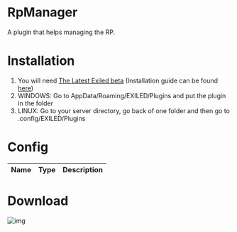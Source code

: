 # RpManager
A plugin that helps managing the RP.

# Installation

1. You will need [The Latest Exiled beta](https://github.com/Exiled-Team/EXILED/releases/tag/3.0.0-alpha.83) (Installation guide can be found [here](https://github.com/Exiled-Team/EXILED))
2. WINDOWS: Go to AppData/Roaming/EXILED/Plugins and put the plugin in the folder 
3. LINUX: Go to your server directory, go back of one folder and then go to .config/EXILED/Plugins

# Config
| Name | Type | Description |
| --- | --- | --- |

# Download
![img](https://img.shields.io/github/downloads/SpaceTm/RpManager/total?style=for-the-badge)
